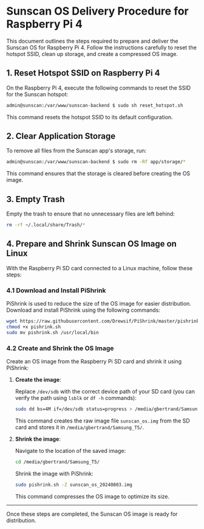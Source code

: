 # Sunscan OS Delivery Procedure for Raspberry Pi 4

This document outlines the steps required to prepare and deliver the Sunscan OS for Raspberry Pi 4. Follow the instructions carefully to reset the hotspot SSID, clean up storage, and create a compressed OS image.

## 1. Reset Hotspot SSID on Raspberry Pi 4

On the Raspberry Pi 4, execute the following commands to reset the SSID for the Sunscan hotspot:

```bash
admin@sunscan:/var/www/sunscan-backend $ sudo sh reset_hotspot.sh
```

This command resets the hotspot SSID to its default configuration.

## 2. Clear Application Storage

To remove all files from the Sunscan app's storage, run:

```bash
admin@sunscan:/var/www/sunscan-backend $ sudo rm -Rf app/storage/*
```

This command ensures that the storage is cleared before creating the OS image.

## 3. Empty Trash

Empty the trash to ensure that no unnecessary files are left behind:

```bash
rm -rf ~/.local/share/Trash/*
```

## 4. Prepare and Shrink Sunscan OS Image on Linux

With the Raspberry Pi SD card connected to a Linux machine, follow these steps:

### 4.1 Download and Install PiShrink

PiShrink is used to reduce the size of the OS image for easier distribution. Download and install PiShrink using the following commands:

```bash
wget https://raw.githubusercontent.com/Drewsif/PiShrink/master/pishrink.sh
chmod +x pishrink.sh
sudo mv pishrink.sh /usr/local/bin
```

### 4.2 Create and Shrink the OS Image

Create an OS image from the Raspberry Pi SD card and shrink it using PiShrink:

1. **Create the image**:

   Replace `/dev/sdb` with the correct device path of your SD card (you can verify the path using `lsblk` or `df -h` commands):

   ```bash
   sudo dd bs=4M if=/dev/sdb status=progress > /media/gbertrand/Samsung_T5/sunscan_os.img
   ```

   This command creates the raw image file `sunscan_os.img` from the SD card and stores it in `/media/gbertrand/Samsung_T5/`.

2. **Shrink the image**:

   Navigate to the location of the saved image:

   ```bash
   cd /media/gbertrand/Samsung_T5/
   ```

   Shrink the image with PiShrink:

   ```bash
   sudo pishrink.sh -Z sunscan_os_20240803.img
   ```

   This command compresses the OS image to optimize its size.

---

Once these steps are completed, the Sunscan OS image is ready for distribution.

